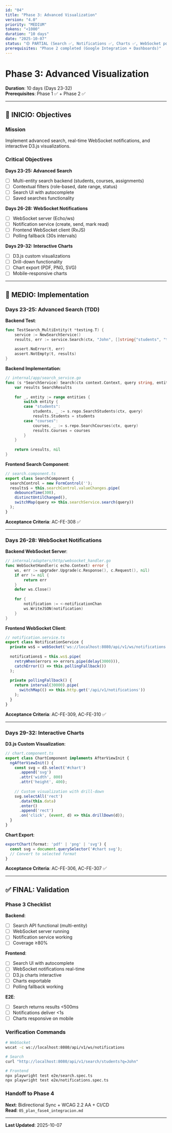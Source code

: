 ```yaml
---
id: "04"
title: "Phase 3: Advanced Visualization"
version: "4.0"
priority: "MEDIUM"
tokens: "<1000"
duration: "10 days"
date: "2025-10-07"
status: "🟡 PARTIAL (Search ✅, Notifications ✅, Charts ✅, WebSocket polling)"
prerequisites: "Phase 2 completed (Google Integration + Dashboards)"
---
```


# Phase 3: Advanced Visualization

**Duration**: 10 days (Days 23-32)  
**Prerequisites**: Phase 1 ✅ + Phase 2 ✅

---

## 🎯 INICIO: Objectives

### Mission
Implement advanced search, real-time WebSocket notifications, and interactive D3.js visualizations.

### Critical Objectives

**Days 23-25: Advanced Search**
- [ ] Multi-entity search backend (students, courses, assignments)
- [ ] Contextual filters (role-based, date range, status)
- [ ] Search UI with autocomplete
- [ ] Saved searches functionality

**Days 26-28: WebSocket Notifications**
- [ ] WebSocket server (Echo/ws)
- [ ] Notification service (create, send, mark read)
- [ ] Frontend WebSocket client (RxJS)
- [ ] Polling fallback (30s intervals)

**Days 29-32: Interactive Charts**
- [ ] D3.js custom visualizations
- [ ] Drill-down functionality
- [ ] Chart export (PDF, PNG, SVG)
- [ ] Mobile-responsive charts

---

## 📅 MEDIO: Implementation

### Days 23-25: Advanced Search (TDD)

**Backend Test**:
```go
func TestSearch_MultiEntity(t *testing.T) {
    service := NewSearchService()
    results, err := service.Search(ctx, "John", []string{"students", "teachers"})
    
    assert.NoError(t, err)
    assert.NotEmpty(t, results)
}
```

**Backend Implementation**:
```go
// internal/app/search_service.go
func (s *SearchService) Search(ctx context.Context, query string, entities []string) (*SearchResults, error) {
    var results SearchResults
    
    for _, entity := range entities {
        switch entity {
        case "students":
            students, _ := s.repo.SearchStudents(ctx, query)
            results.Students = students
        case "courses":
            courses, _ := s.repo.SearchCourses(ctx, query)
            results.Courses = courses
        }
    }
    
    return &results, nil
}
```

**Frontend Search Component**:
```typescript
// search.component.ts
export class SearchComponent {
  searchControl = new FormControl('');
  results$ = this.searchControl.valueChanges.pipe(
    debounceTime(300),
    distinctUntilChanged(),
    switchMap(query => this.searchService.search(query))
  );
}
```

**Acceptance Criteria**: AC-FE-308 ✅

---

### Days 26-28: WebSocket Notifications

**Backend WebSocket Server**:
```go
// internal/adapters/http/websocket_handler.go
func WebSocketHandler(c echo.Context) error {
    ws, err := upgrader.Upgrade(c.Response(), c.Request(), nil)
    if err != nil {
        return err
    }
    defer ws.Close()
    
    for {
        notification := <-notificationChan
        ws.WriteJSON(notification)
    }
}
```

**Frontend WebSocket Client**:
```typescript
// notification.service.ts
export class NotificationService {
  private ws$ = webSocket('ws://localhost:8080/api/v1/ws/notifications');
  
  notifications$ = this.ws$.pipe(
    retryWhen(errors => errors.pipe(delay(3000))),
    catchError(() => this.pollingFallback())
  );
  
  private pollingFallback() {
    return interval(30000).pipe(
      switchMap(() => this.http.get('/api/v1/notifications'))
    );
  }
}
```

**Acceptance Criteria**: AC-FE-309, AC-FE-310 ✅

---

### Days 29-32: Interactive Charts

**D3.js Custom Visualization**:
```typescript
// chart.component.ts
export class ChartComponent implements AfterViewInit {
  ngAfterViewInit() {
    const svg = d3.select('#chart')
      .append('svg')
      .attr('width', 800)
      .attr('height', 400);
    
    // Custom visualization with drill-down
    svg.selectAll('rect')
      .data(this.data)
      .enter()
      .append('rect')
      .on('click', (event, d) => this.drillDown(d));
  }
}
```

**Chart Export**:
```typescript
exportChart(format: 'pdf' | 'png' | 'svg') {
  const svg = document.querySelector('#chart svg');
  // Convert to selected format
}
```

**Acceptance Criteria**: AC-FE-306, AC-FE-307 ✅

---

## ✅ FINAL: Validation

### Phase 3 Checklist

**Backend**:
- [ ] Search API functional (multi-entity)
- [ ] WebSocket server running
- [ ] Notification service working
- [ ] Coverage ≥80%

**Frontend**:
- [ ] Search UI with autocomplete
- [ ] WebSocket notifications real-time
- [ ] D3.js charts interactive
- [ ] Charts exportable
- [ ] Polling fallback working

**E2E**:
- [ ] Search returns results <500ms
- [ ] Notifications deliver <1s
- [ ] Charts responsive on mobile

### Verification Commands

```bash
# WebSocket
wscat -c ws://localhost:8080/api/v1/ws/notifications

# Search
curl "http://localhost:8080/api/v1/search/students?q=John"

# Frontend
npx playwright test e2e/search.spec.ts
npx playwright test e2e/notifications.spec.ts
```

### Handoff to Phase 4

**Next**: Bidirectional Sync + WCAG 2.2 AA + CI/CD  
**Read**: `05_plan_fase4_integracion.md`

---

**Last Updated**: 2025-10-07

